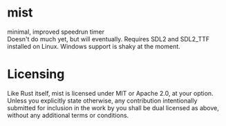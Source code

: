 # mist
minimal, improved speedrun timer\
Doesn't do much yet, but will eventually. Requires SDL2 and SDL2_TTF installed on Linux. Windows support is shaky at the moment.
# Licensing
Like Rust itself, mist is licensed under MIT or Apache 2.0, at your option.
Unless you explicitly state otherwise, any contribution intentionally submitted 
for inclusion in the work by you shall be dual licensed as above, without any 
additional terms or conditions.